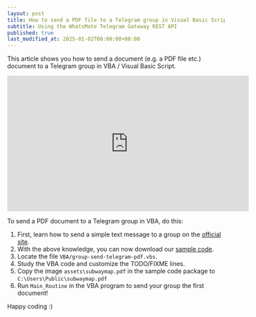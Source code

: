 ```yaml
---
layout: post
title: How to send a PDF file to a Telegram group in Visual Basic Script / VBA
subtitle: Using the WhatsMate Telegram Gateway REST API
published: true
last_modified_at: 2025-01-02T00:00:00+08:00
---
```


This article shows you how to send a document (e.g. a PDF file etc.) document to a Telegram group in VBA / Visual Basic Script.


<iframe width="560" height="315" src="https://www.youtube.com/embed/ulV-TXIV5fA?rel=0&cc_load_policy=1" frameborder="0" allowfullscreen></iframe>


To send a PDF document to a Telegram group in VBA, do this:

1. First, learn how to send a simple text message to a group on the [official site](https://www.whatsmate.net/telegram-group-message-api.html).
2. With the above knowledge, you can now download our [sample code](https://github.com/whatsmate/telegram-demos/archive/master.zip).
3. Locate the file `VBA/group-send-telegram-pdf.vbs`.  <script src="https://gist.github.com/whatsmate/6426a55dde3f479743c45a73c5c6e19a.js"></script>
4. Study the VBA code and customize the TODO/FIXME lines.
5. Copy the image `assets\subwaymap.pdf` in the sample code package to `C:\Users\Public\subwaymap.pdf`
6. Run `Main_Routine` in the VBA program to send your group the first document!


Happy coding :) 


<br>
<script async src="//pagead2.googlesyndication.com/pagead/js/adsbygoogle.js"></script>
<ins class="adsbygoogle"
     style="display:inline-block;width:728px;height:90px"
     data-ad-client="ca-pub-7383487179928477"
     data-ad-slot="6959057004"></ins>
<script>
(adsbygoogle = window.adsbygoogle || []).push({});
</script>
<br>

